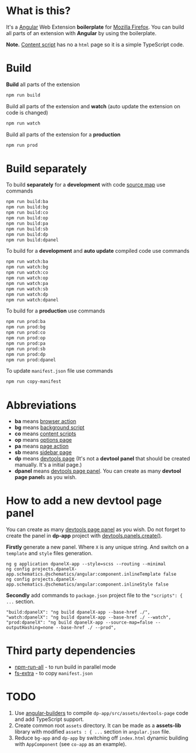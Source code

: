 # What is this?
It's a [Angular](https://angular.io/) Web Extension **boilerplate** for [Mozilla Firefox](https://www.mozilla.org/ru/firefox/).
You can build all parts of an extension with **Angular** by using the boilerplate.

**Note.** [Content script](https://developer.mozilla.org/en-US/docs/Mozilla/Add-ons/WebExtensions/Content_scripts) has no a `html` page so it is a simple TypeScript code.

# Build
**Build** all parts of the extension
```sh
npm run build
```

Build all parts of the extension and **watch** (auto update the extension on code is changed)
```sh
npm run watch
```

Build all parts of the extension for a **production** 
```sh
npm run prod
```

# Build separately

To build **separately** for a **development** with code [source map](https://developer.mozilla.org/en-US/docs/Tools/Debugger/How_to/Use_a_source_map) use commands
```sh
npm run build:ba
npm run build:bg
npm run build:co
npm run build:op
npm run build:pa
npm run build:sb
npm run build:dp
npm run build:dpanel
```
To build for a **development** and **auto update** compiled code use commands
```sh
npm run watch:ba
npm run watch:bg
npm run watch:co
npm run watch:op
npm run watch:pa
npm run watch:sb
npm run watch:dp
npm run watch:dpanel
```
To build for a **production** use commands
```sh
npm run prod:ba
npm run prod:bg
npm run prod:co
npm run prod:op
npm run prod:pa
npm run prod:sb
npm run prod:dp
npm run prod:dpanel
```
To update `manifest.json` file use commands
```sh
npm run copy-manifest
```

# Abbreviations

* **ba** means [browser action](https://developer.mozilla.org/en-US/docs/Mozilla/Add-ons/WebExtensions/Browser_actions)
* **bg** means [background script](https://developer.mozilla.org/en-US/docs/Mozilla/Add-ons/WebExtensions/Content_scripts#Communicating_with_background_scripts)
* **co** means [content scripts](https://developer.mozilla.org/en-US/docs/Mozilla/Add-ons/WebExtensions/Content_scripts)
* **op** means [options page](https://developer.mozilla.org/en-US/docs/Mozilla/Add-ons/WebExtensions/Implement_a_settings_page)
* **pa** means [page action](https://developer.mozilla.org/en-US/docs/Mozilla/Add-ons/WebExtensions/API/pageAction)
* **sb** means [sidebar page](https://developer.mozilla.org/en-US/docs/Mozilla/Add-ons/WebExtensions/user_interface/Sidebars)
* **dp** means [devtools page](https://developer.mozilla.org/en-US/docs/Mozilla/Add-ons/WebExtensions/Extending_the_developer_tools) (It's not a **devtool panel** that should be created manually. It's a initial page.)
* **dpanel** means [devtools page panel](https://developer.mozilla.org/en-US/docs/Mozilla/Add-ons/WebExtensions/Extending_the_developer_tools). You can create as many **devtool page panel**s as you wish.

# How to add a new devtool page panel
You can create as many [devtools page panel](https://developer.mozilla.org/en-US/docs/Mozilla/Add-ons/WebExtensions/Extending_the_developer_tools) as you wish. Do not forget to create the panel in **dp-app** project with [devtools.panels.create()](https://developer.mozilla.org/en-US/docs/Mozilla/Add-ons/WebExtensions/API/devtools.panels/create).

**Firstly** generate a new panel. Where `X` is any unique string. And switch on a `template` and `style` files generation.
```
ng g application dpanelX-app --style=scss --routing --minimal
ng config projects.dpanelX-app.schematics.@schematics/angular:component.inlineTemplate false
ng config projects.dpanelX-app.schematics.@schematics/angular:component.inlineStyle false
```
**Secondly** add commands to `package.json` project file to the `"scripts": { ...` section.
```
"build:dpanelX": "ng build dpanelX-app --base-href ./",
"watch:dpanelX": "ng build dpanelX-app --base-href ./ --watch",
"prod:dpanelX": "ng build dpanelX-app --source-map=false --outputHashing=none --base-href ./ --prod",
```

# Third party dependencies
* [npm-run-all](https://github.com/mysticatea/npm-run-all) - to run build in parallel mode
* [fs-extra](https://github.com/jprichardson/node-fs-extra) - to copy `manifest.json`

# TODO
1. Use [angular-builders](https://github.com/just-jeb/angular-builders) to compile `dp-app/src/assets/devtools-page` code and add TypeScript support.
2. Create common root `assets` directory. It can be made as a **assets-lib** library with modified `assets : { ...` section in `angular.json` file.
3. Reduce `bg-app` and `dp-app` by switching off `index.html` dynamic building with `AppComponent` (see `co-app` as an example).

